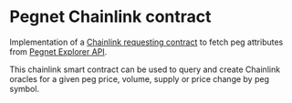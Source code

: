# Pegnet Chainlink contract

Implementation of a [Chainlink requesting contract](https://docs.chain.link/docs/create-a-chainlinked-project) to fetch peg attributes from 
[Pegnet Explorer API](https://pegnetmarketcap.com/api/asset/all).


This chainlink smart contract can be used to query and create Chainlink oracles for a given peg price, volume, supply or price change by peg symbol.


